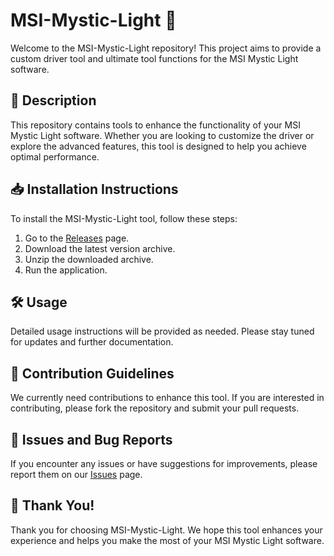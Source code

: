 # MSI-Mystic-Light 🚀

Welcome to the MSI-Mystic-Light repository! This project aims to provide a custom driver tool and ultimate tool functions for the MSI Mystic Light software.

## 📜 Description
This repository contains tools to enhance the functionality of your MSI Mystic Light software. Whether you are looking to customize the driver or explore the advanced features, this tool is designed to help you achieve optimal performance.

## 📥 Installation Instructions
To install the MSI-Mystic-Light tool, follow these steps:

1. Go to the [Releases](../../releases) page.
2. Download the latest version archive.
3. Unzip the downloaded archive.
4. Run the application.

## 🛠️ Usage
Detailed usage instructions will be provided as needed. Please stay tuned for updates and further documentation.

## 🤝 Contribution Guidelines
We currently need contributions to enhance this tool. If you are interested in contributing, please fork the repository and submit your pull requests.

## 🐞 Issues and Bug Reports
If you encounter any issues or have suggestions for improvements, please report them on our [Issues](../../issues) page.

## 🌟 Thank You!
Thank you for choosing MSI-Mystic-Light. We hope this tool enhances your experience and helps you make the most of your MSI Mystic Light software.
